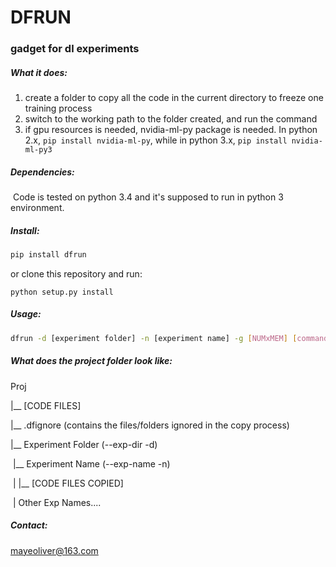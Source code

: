 # DFRUN
### gadget for dl experiments

##### What it does:

1. create a folder to copy all the code in the current directory to freeze one training process
2. switch to the working path to the folder created, and run the command
3. if gpu resources is needed, nvidia-ml-py package is needed. 
In python 2.x, `pip install nvidia-ml-py`, while in 
python 3.x, `pip install nvidia-ml-py3 `

##### Dependencies:

​	Code is tested on python 3.4 and it's supposed to run in python 3 environment.

##### Install:

```python
pip install dfrun
```

or clone this repository and run:

```
python setup.py install
```



##### Usage:

```bash
dfrun -d [experiment folder] -n [experiment name] -g [NUMxMEM] [command]
```

##### What does the project folder look like:

Proj

   |__ [CODE FILES]

   |__ .dfignore (contains the files/folders ignored in the copy process)

   |__ Experiment Folder (--exp-dir -d)

​                         |__ Experiment Name (--exp-name -n)

​                         |                     |__ [CODE FILES COPIED]

​                         | Other Exp Names....                        

##### Contact: 

mayeoliver@163.com